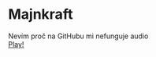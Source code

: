 # Majnkraft
Nevím proč na GitHubu mi nefunguje audio<br>
[Play!](https://philipburesh.github.io/minecraft/)
